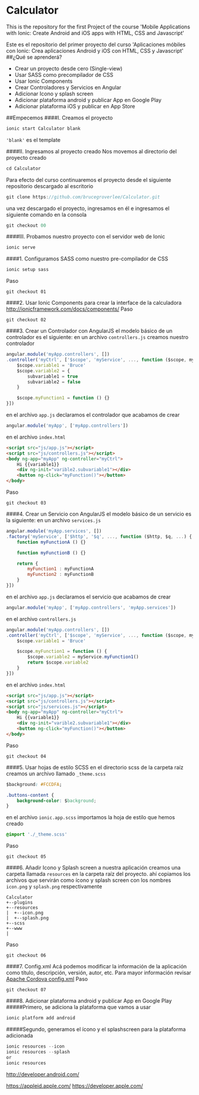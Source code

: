 # Calculator
This is the repository for the first Project of the course 'Mobile Applications with Ionic: Create Android and iOS apps with HTML, CSS and Javascript'

Este es el repositorio del primer proyecto del curso 'Aplicaciones móbiles con Ionic: Crea aplicaciones Android y iOS con HTML, CSS y Javascript'
##¿Qué se aprenderá?
* Crear un proyecto desde cero (Single-view)
* Usar SASS como precompilador de CSS
* Usar Ionic Components
* Crear Controladores y Servicios en Angular
* Adicionar Icono y splash screen
* Adicionar plataforma android y publicar App en Google Play
* Adicionar plataforma iOS y publicar en App Store

##Empecemos
####I. Creamos el proyecto

```js 
ionic start Calculator blank 
```

`'blank'` es el template

####II. Ingresamos al proyecto creado
Nos movemos al directorio del proyecto creado
```js
cd Calculator
```
Para efecto del curso continuaremos el proyecto desde el siguiente repositorio descargado al escritorio
```js
git clone https://github.com/brucegroverlee/Calculator.git
```
una vez descargado el proyecto, ingresamos en él e ingresamos el siguiente comando en la consola
```js
git checkout 00
```
####III. Probamos nuestro proyecto con el servidor web de Ionic
```js
ionic serve
```
####1. Configuramos SASS como nuestro pre-compilador de CSS
```js
ionic setup sass
```
Paso
```
git checkout 01
```
####2. Usar Ionic Components para crear la interface de la calculadora
http://ionicframework.com/docs/components/
Paso
```
git checkout 02
```
####3. Crear un Controlador con AngularJS
el modelo básico de un controlador es el siguiente:
en un archivo `controllers.js` creamos nuestro controlador
```js
angular.module('myApp.controllers', [])
.controller('myCtrl', ['$scope', 'myService', ..., function ($scope, myService, ...) {
	$scope.variable1 = 'Bruce'
	$scope.variable2 = {
		subvariable1 = true
		subvariable2 = false
	}

	$scope.myFunction1 = function () {}
}])
```
en el archivo `app.js` declaramos el controlador que acabamos de crear
```js
angular.module('myApp', ['myApp.controllers'])
```
en el archivo `index.html`
```html
<script src="js/app.js"></script>
<script src="js/controllers.js"></script>
<body ng-app="myApp" ng-controller="myCtrl">
	Hi {{variable1}}
	<div ng-init="varible2.subvariable1"></div>
	<button ng-click="myFunction()"></button>
</body>
```
Paso
```
git checkout 03
```
####4. Crear un Servicio con AngularJS
el modelo básico de un servicio es la siguiente:
en un archivo `services.js`
```js
angular.module('myApp.services', [])
.factory('myService', ['$http', '$q', ..., function ($http, $q, ...) {
	function myFunctionA () {}

	function myFunctionB () {}

	return {
		myFunction1 : myFunctionA
		myFunction2 : myFunctionB
	}
}])
```
en el archivo `app.js` declaramos el servicio que acabamos de crear
```js
angular.module('myApp', ['myApp.controllers', 'myApp.services'])
```
en el archivo `controllers.js`
```js
angular.module('myApp.controllers', [])
.controller('myCtrl', ['$scope', 'myService', ..., function ($scope, myService, ...) {
	$scope.variable1 = 'Bruce'

	$scope.myFunction1 = function () {
		$scope.variable2 = myService.myFunction1()
		return $scope.variable2
	}
}])
```
en el archivo `index.html`
```html
<script src="js/app.js"></script>
<script src="js/controllers.js"></script>
<script src="js/services.js"></script>
<body ng-app="myApp" ng-controller="myCtrl">
	Hi {{variable1}}
	<div ng-init="varible2.subvariable1"></div>
	<button ng-click="myFunction()"></button>
</body>
```
Paso
```
git checkout 04
```
####5. Usar hojas de estilo SCSS
en el directorio scss de la carpeta raíz creamos un archivo llamado `_theme.scss`
```css
$background: #FCCDFA;

.buttons-content {
	background-color: $background; 
}
```
en el archivo `ionic.app.scss` importamos la hoja de estilo que hemos creado
```css
@import './_theme.scss'
```
Paso
```
git checkout 05
```
####6. Añadir Icono y Splash screen a nuestra aplicación
creamos una carpeta llamada `resources` en la carpeta raíz del proyecto.
ahí copiamos los archivos que servirán como ícono y splash screen con los nombres `icon.png` y `splash.png` respectivamente
```
Calculator
+--plugins
+--resources
|  +--icon.png
|  +--splash.png
+--scss
+--www
|
```
Paso
```
git checkout 06
```
####7. Config.xml
Acá podemos modificar la información de la aplicación como título, descripción, versión, autor, etc. 
Para mayor información revisar [Apache Cordova config.xml](http://cordova.apache.org/docs/en/latest/config_ref/index.html)
Paso
```
git checkout 07
```
####8. Adicionar plataforma android y publicar App en Google Play
#####Primero, se adiciona la plataforma que vamos a usar
```js
ionic platform add android
```
#####Segundo, generamos el ícono y el splashscreen para la plataforma adicionada
```js
ionic resources --icon
ionic resources --splash
or
ionic resources
```
http://developer.android.com/

https://appleid.apple.com/
https://developer.apple.com/
